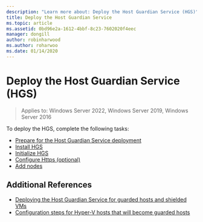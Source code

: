 ```yaml
---
description: "Learn more about: Deploy the Host Guardian Service (HGS)"
title: Deploy the Host Guardian Service
ms.topic: article
ms.assetid: 0bd96e2a-1612-4bbf-8c23-7602020f4eec
manager: dongill
author: robinharwood
ms.author: roharwoo
ms.date: 01/14/2020
---
```


# Deploy the Host Guardian Service (HGS)

>Applies to: Windows Server 2022, Windows Server 2019, Windows Server 2016


To deploy the HGS, complete the following tasks:

- [Prepare for the Host Guardian Service deployment](guarded-fabric-prepare-for-hgs.md)
- [Install HGS](guarded-fabric-choose-where-to-install-hgs.md)
- [Initialize HGS](guarded-fabric-initialize-hgs.md)
- [Configure Https (optional)](guarded-fabric-configure-hgs-https.md)
- [Add nodes](guarded-fabric-configure-additional-hgs-nodes.md)

## Additional References

- [Deploying the Host Guardian Service for guarded hosts and shielded VMs](guarded-fabric-deploying-hgs-overview.md)
- [Configuration steps for Hyper-V hosts that will become guarded hosts](guarded-fabric-configure-hgs-with-authorized-hyper-v-hosts.md)

